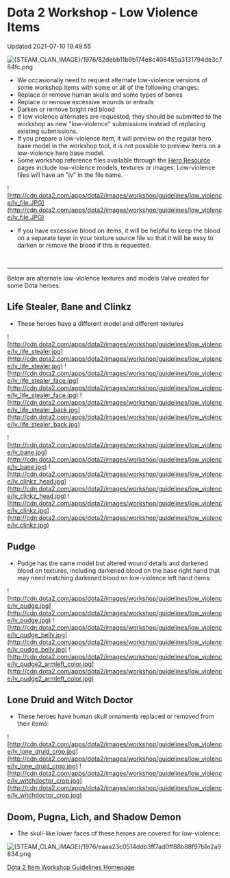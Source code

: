 # Dota 2 Workshop - Low Violence Items
Updated 2021-07-10 19.49.55

![{STEAM_CLAN_IMAGE}/1976/82debb11b9b174e8c408455a3131794de3c784fc.png]({STEAM_CLAN_IMAGE}/1976/82debb11b9b174e8c408455a3131794de3c784fc.png)  
  

* We occasionally need to request alternate low-violence versions of some workshop items with some or all of the following changes:
* Replace or remove human skulls and some types of bones
* Replace or remove excessive wounds or entrails
* Darken or remove bright red blood
* If low violence alternates are requested, they should be submitted to the workshop as new "low-violence" submissions instead of replacing existing submissions.
* If you prepare a low-violence item, it will preview on the regular hero base model in the workshop tool, it is not possible to preview items on a low-violence hero base model.
* Some workshop reference files available through the [Hero Resource](http://www.dota2.com/workshop/requirements) pages include low-violence models, textures or images. Low-violence files will have an "lv" in the file name.

  
  
![http://cdn.dota2.com/apps/dota2/images/workshop/guidelines/low_violence/lv_file.JPG](http://cdn.dota2.com/apps/dota2/images/workshop/guidelines/low_violence/lv_file.JPG)  
  

* If you have excessive blood on items, it will be helpful to keep the blood on a separate layer in your texture source file so that it will be easy to darken or remove the blood if this is requested.

  
  
​  
  

---
  
  
Below are alternate low-violence textures and models Valve created for some Dota heroes:  
  
## Life Stealer, Bane and Clinkz

* These heroes have a different model and different textures

  
  
![http://cdn.dota2.com/apps/dota2/images/workshop/guidelines/low_violence/lv_life_stealer.jpg](http://cdn.dota2.com/apps/dota2/images/workshop/guidelines/low_violence/lv_life_stealer.jpg)  ![http://cdn.dota2.com/apps/dota2/images/workshop/guidelines/low_violence/lv_life_stealer_face.jpg](http://cdn.dota2.com/apps/dota2/images/workshop/guidelines/low_violence/lv_life_stealer_face.jpg)  ![http://cdn.dota2.com/apps/dota2/images/workshop/guidelines/low_violence/lv_life_stealer_back.jpg](http://cdn.dota2.com/apps/dota2/images/workshop/guidelines/low_violence/lv_life_stealer_back.jpg)  
  
![http://cdn.dota2.com/apps/dota2/images/workshop/guidelines/low_violence/lv_bane.jpg](http://cdn.dota2.com/apps/dota2/images/workshop/guidelines/low_violence/lv_bane.jpg)  ![http://cdn.dota2.com/apps/dota2/images/workshop/guidelines/low_violence/lv_clinkz_head.jpg](http://cdn.dota2.com/apps/dota2/images/workshop/guidelines/low_violence/lv_clinkz_head.jpg)  ![http://cdn.dota2.com/apps/dota2/images/workshop/guidelines/low_violence/lv_clinkz.jpg](http://cdn.dota2.com/apps/dota2/images/workshop/guidelines/low_violence/lv_clinkz.jpg)  
  
##   
## Pudge

* Pudge has the same model but altered wound details and darkened blood on textures, including darkened blood on the base right hand that may need matching darkened blood on low-violence left hand items:

  
  
![http://cdn.dota2.com/apps/dota2/images/workshop/guidelines/low_violence/lv_pudge.jpg](http://cdn.dota2.com/apps/dota2/images/workshop/guidelines/low_violence/lv_pudge.jpg)  ![http://cdn.dota2.com/apps/dota2/images/workshop/guidelines/low_violence/lv_pudge_belly.jpg](http://cdn.dota2.com/apps/dota2/images/workshop/guidelines/low_violence/lv_pudge_belly.jpg)  ![http://cdn.dota2.com/apps/dota2/images/workshop/guidelines/low_violence/lv_pudge2_armleft_color.jpg](http://cdn.dota2.com/apps/dota2/images/workshop/guidelines/low_violence/lv_pudge2_armleft_color.jpg)  
  
##   
## Lone Druid and Witch Doctor

* These heroes have human skull ornaments replaced or removed from their items:

  
  
![http://cdn.dota2.com/apps/dota2/images/workshop/guidelines/low_violence/lv_lone_druid_crop.jpg](http://cdn.dota2.com/apps/dota2/images/workshop/guidelines/low_violence/lv_lone_druid_crop.jpg)  ![http://cdn.dota2.com/apps/dota2/images/workshop/guidelines/low_violence/lv_witchdoctor_crop.jpg](http://cdn.dota2.com/apps/dota2/images/workshop/guidelines/low_violence/lv_witchdoctor_crop.jpg)    
  
##   
## Doom, Pugna, Lich, and Shadow Demon

* The skull-like lower faces of these heroes are covered for low-violence:

  
  
![{STEAM_CLAN_IMAGE}/1976/eaaa23c0514ddb3ff7ad0ff88b88f97b1e2a9834.png]({STEAM_CLAN_IMAGE}/1976/eaaa23c0514ddb3ff7ad0ff88b88f97b1e2a9834.png)  
  
[Dota 2 Item Workshop Guidelines Homepage](http://www.dota2.com/workshop/)